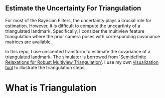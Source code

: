 ## Estimate the Uncertainty For Triangulation
For most of the Bayesian Filters, the uncertainty plays a crucial role for estimation. However, it is difficult to compute the unceartinty of a triangulated landmark. Specifically, I consider the multiview feature triangulation where the prior camera poses with corresponding covariance matrices are available.

In this repo, I use unscented transform to estimate the covariance of a triangulated landmark. The simulator is borrowed from ['Semidefinite Relaxations for Robust Multiview Triangulation'](https://openaccess.thecvf.com/content/CVPR2023/html/Harenstam-Nielsen_Semidefinite_Relaxations_for_Robust_Multiview_Triangulation_CVPR_2023_paper.html). I use my own [visualization tool](https://github.com/HaktanM/cam_triangulation_visualization) to illustrate the triangulation steps. 

# What is Triangulation
